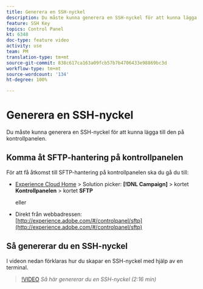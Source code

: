 ```yaml
---
title: Generera en SSH-nyckel
description: Du måste kunna generera en SSH-nyckel för att kunna lägga till den på kontrollpanelen i Adobe Campaign. I videon nedan förklaras hur du skapar en SSH-nyckel med hjälp av en terminal.
feature: SSH Key
topics: Control Panel
kt: 6348
doc-type: feature video
activity: use
team: PM
translation-type: tm+mt
source-git-commit: 838c617ca163a09fcb57b7b4706433e98869bc3d
workflow-type: tm+mt
source-wordcount: '134'
ht-degree: 100%

---
```



# Generera en SSH-nyckel

Du måste kunna generera en SSH-nyckel för att kunna lägga till den på kontrollpanelen.

## Komma åt SFTP-hantering på kontrollpanelen

För att få åtkomst till SFTP-hantering på kontrollpanelen ska du gå du till:

* [Experience Cloud Home](https://experience.adobe.com/#/home) > Solution picker: **[!DNL Campaign]** > kortet **Kontrollpanelen** > kortet **SFTP**

   eller
* Direkt från webbadressen: [http://experience.adobe.com/#/controlpanel/sftp](http://experience.adobe.com/#/controlpanel/sftp)

## Så genererar du en SSH-nyckel

I videon nedan förklaras hur du skapar en SSH-nyckel med hjälp av en terminal.

>[!VIDEO](https://video.tv.adobe.com/v/27259?quality=12)
*Så här genererar du en SSH-nyckel (2:16 min)*